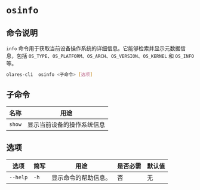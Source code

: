 # `osinfo`

## 命令说明

`info` 命令用于获取当前设备操作系统的详细信息。它能够检索并显示元数据信息，包括 `OS_TYPE`、`OS_PLATFORM`、`OS_ARCH`、`OS_VERSION`、`OS_KERNEL` 和 `OS_INFO` 等。

```bash
olares-cli  osinfo <子命令> [选项]
```

## 子命令

| 名称     | 用途            |
|--------|---------------|
| `show` | 显示当前设备的操作系统信息 |

## 选项

| 选项     | 简写   | 用途             | 是否必需 | 默认值 |
|----------|------|------------------|----------|--------|
| `--help` | `-h` | 显示命令的帮助信息。 | 否       | 无     |